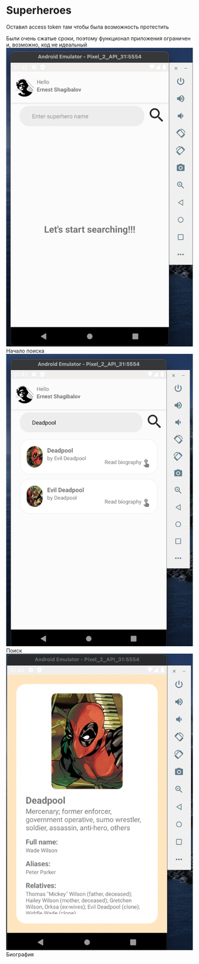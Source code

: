 # Superheroes
Оставил access token там чтобы была возможность протестить

Были очень сжатые сроки, поэтому функционал приложения ограничен и, возможно, код не идеальный
![Начало поиска](https://github.com/ESHagibalov/Superheroes/blob/master/Screenshot%202021-10-06%20at%2001.41.16.png) Начало поиска
![Поиск](https://github.com/ESHagibalov/Superheroes/blob/master/Screenshot%202021-10-06%20at%2001.41.37.png) Поиск
![Биография](https://github.com/ESHagibalov/Superheroes/blob/master/Screenshot%202021-10-06%20at%2001.42.21.png) Биография

